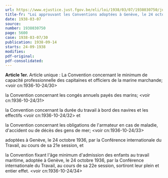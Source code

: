 ```yaml
---
url: https://www.ejustice.just.fgov.be/eli/loi/1938/03/07/1938030750/justel
title-fr: "Loi approuvant les Conventions adoptées à Genève, le 24 octobre 1936, par la Conférence internationale du Travail, au cours de ses 21e et 22e sessions."
date: 1938-03-07
source:
number: 1938030750
page: 5600
case: 1938-03-07/30
publication: 1938-09-14
starts: 24-09-1938
modifies:
pdf-original:
pdf-consolidated:
---
```


**Article 1er.** Article unique : La Convention concernant le minimum de capacité professionnelle des capitaines et officiers de la marine marchande; <voir cn:1936-10-24/30>

la Convention concernant les congés annuels payés des marins; <voir cn:1936-10-24/31>

la Convention concernant la durée du travail à bord des navires et les effectifs <voir cn:1936-10-24/32> et

la Convention concernant les obligations de l'armateur en cas de maladie, d'accident ou de décès des gens de mer; <voir cn:1936-10-24/33>

adoptées à Genève, le 24 octobre 1936, par la Conférence internationale du Travail, au cours de sa 21e session, et

la Convention fixant l'âge minimum d'admission des enfants au travail maritime, adoptée à Genève, le 24 octobre 1936, par la Conférence internationale du Travail, au cours de sa 22e session, sortiront leur plein et entier effet. <voir cn:1936-10-24/34>
